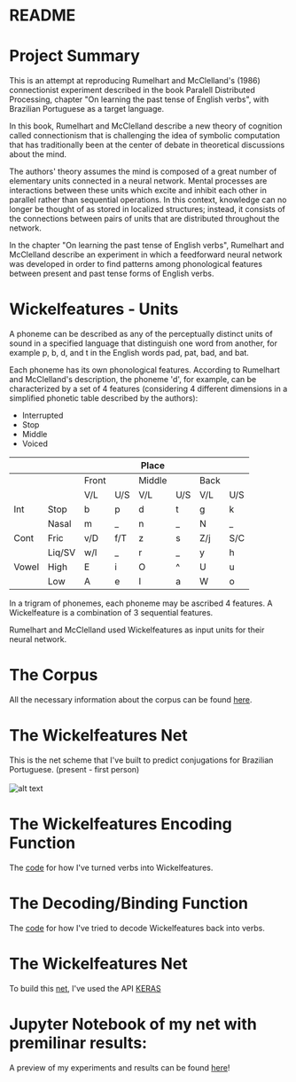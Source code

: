 # README

# Project Summary

This is an attempt at reproducing Rumelhart and McClelland's (1986) connectionist experiment described  in the book Paralell Distributed Processing, chapter "On learning the past tense of English verbs", with Brazilian Portuguese as a target language.

In this book, Rumelhart and McClelland describe a new theory of cognition called connectionism that is challenging the idea of symbolic computation that has traditionally been at the center of debate in theoretical discussions about the mind.

The authors' theory assumes the mind is composed of a great number of elementary units connected in a neural network. Mental processes are interactions between these units which excite and inhibit each other in parallel rather than sequential operations. In this context, knowledge can no longer be thought of as stored in localized structures; instead, it consists of the connections between pairs of units that are distributed throughout the network.

In the chapter "On learning the past tense of English verbs", Rumelhart and McClelland describe an experiment in which a feedforward neural network was developed in order to find patterns among phonological features between present and past tense forms of English verbs.

# Wickelfeatures - Units

A phoneme can be described as any of the perceptually distinct units of sound in a specified language that distinguish one word from another, for example p, b, d, and t in the English words pad, pat, bad, and bat.

Each phoneme has its own phonological features. According to Rumelhart and McClelland's description, the phoneme 'd', for example, can be characterized by a set of 4 features (considering 4 different dimensions in a simplified phonetic table described by the authors):  

  - Interrupted
  - Stop
  - Middle
  - Voiced

|       |        |       |     | Place  |     |      |     |
|-------|--------|-------|-----|--------|-----|------|-----|
|       |        | Front |     | Middle |     | Back |     |
|       |        | V/L   | U/S | V/L    | U/S | V/L  | U/S |
| Int   | Stop   | b     | p   | d      | t   | g    | k   |
|       | Nasal  | m     | _   | n      | _   | N    | _   |
| Cont  | Fric   | v/D   | f/T | z      | s   | Z/j  | S/C |
|       | Liq/SV | w/l   | _   | r      | _   | y    | h   |
| Vowel | High   | E     | i   | O      | ^   | U    | u   |
|       | Low    | A     | e   | I      | a   | W    | o   |


In a trigram of phonemes, each phoneme may be ascribed 4 features. A Wickelfeature is a combination of 3 sequential features.

Rumelhart and McClelland used Wickelfeatures as input units for their neural network.

# The Corpus

All the necessary information about the corpus can be found [here](https://github.com/beatrizalbiero/MsResearch/tree/master/WickelfeaturesProject/Corpus).

# The Wickelfeatures Net

This is the net scheme that I've built to predict conjugations for Brazilian Portuguese. (present - first person)
<br/><br/>
![alt text](https://user-images.githubusercontent.com/31517216/32189712-ba7451a0-bd92-11e7-92fa-b332c58cc962.png)

# The Wickelfeatures Encoding Function

The [code](https://github.com/beatrizalbiero/MsResearch/blob/master/WickelfeaturesProject/coding_function.py) for how I've turned verbs into Wickelfeatures.

# The Decoding/Binding Function

The [code](https://github.com/beatrizalbiero/MsResearch/blob/master/WickelfeaturesProject/decoding2.py) for how I've tried to decode Wickelfeatures back into verbs.

# The Wickelfeatures Net

To build this [net](https://github.com/beatrizalbiero/MsResearch/blob/master/WickelfeaturesProject/network.py), I've used the API [KERAS](https://keras.io/)



# Jupyter Notebook of my net with premilinar results:

A preview of my experiments and results can be found [here](https://github.com/beatrizalbiero/MsResearch/blob/master/WickelfeaturesProject/Network.ipynb)!

